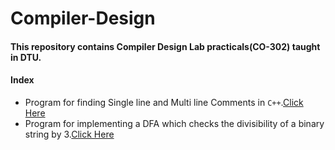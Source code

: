# Compiler-Design
#### This repository contains Compiler Design Lab practicals(CO-302) taught in DTU.
#### Index
* Program for finding Single line and Multi line Comments in `C++`.[Click Here](https://github.com/sumanyumuku98/Compiler-Design/blob/master/Practical_01.cpp)
* Program for implementing a DFA which checks the divisibility of a binary string by 3.[Click Here](https://github.com/sumanyumuku98/Compiler-Design/blob/master/Practical_02.cpp)
